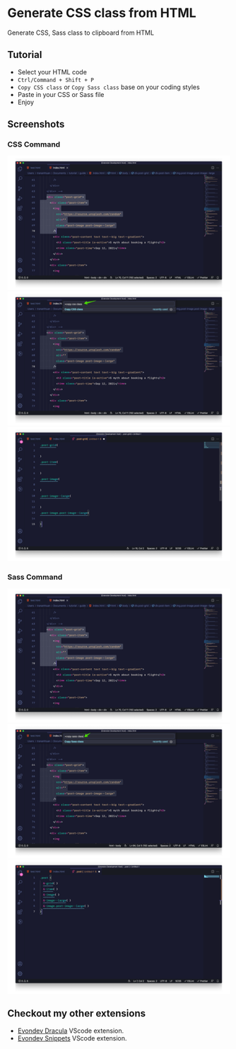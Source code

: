 # Generate CSS class from HTML

Generate CSS, Sass class to clipboard from HTML

## Tutorial

- Select your HTML code
- `Ctrl/Command + Shift + P`
- `Copy CSS class` or `Copy Sass class` base on your coding styles
- Paste in your CSS or Sass file
- Enjoy

## Screenshots

### CSS Command

![alt text](./screenshots/css1.png "Selection HTML")
![alt text](./screenshots/css2.png "Typing command")
![alt text](./screenshots/css3.png "Result")

### Sass Command

![alt text](./screenshots/css1.png "Selection HTML")
![alt text](./screenshots/sass1.png "Typing command")
![alt text](./screenshots/sass2.png "Result")

## Checkout my other extensions

- [Evondev Dracula](https://marketplace.visualstudio.com/items?itemName=evondev.dracula-high-contrast&ssr=false) VScode extension.
- [Evondev Snippets](https://marketplace.visualstudio.com/items?itemName=evondev.evondev-snippets&ssr=false) VScode extension.
